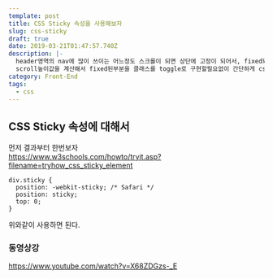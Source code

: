```yaml
---
template: post
title: CSS Sticky 속성을 사용해보자
slug: css-sticky
draft: true
date: 2019-03-21T01:47:57.740Z
description: |-
  header영역의 nav에 많이 쓰이는 어느정도 스크롤이 되면 상단에 고정이 되어서, fixed되는 속성이 있다. 
  scroll높이값을 계산해서 fixed된부분을 클래스를 toggle로 구현할필요없이 간단하게 css "Sticky" 속성에 대해서 알아보자.
category: Front-End
tags:
  - css
---
```

## CSS Sticky 속성에 대해서

먼저 결과부터 한번보자  
<https://www.w3schools.com/howto/tryit.asp?filename=tryhow_css_sticky_element>

```
div.sticky {
  position: -webkit-sticky; /* Safari */
  position: sticky;
  top: 0;
}
```
위와같이 사용하면 된다.

### 동영상강
<https://www.youtube.com/watch?v=X68ZDGzs-_E>
